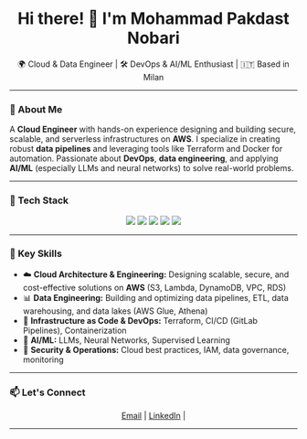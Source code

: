 <h1 align="center">Hi there! 👋 I'm Mohammad Pakdast Nobari</h1>
<p align="center">
  🌍 Cloud & Data Engineer | 🛠 DevOps & AI/ML Enthusiast | 🇮🇹 Based in Milan
</p>

---

### 🚀 About Me
A **Cloud Engineer** with hands-on experience designing and building secure, scalable, and serverless infrastructures on **AWS**. I specialize in creating robust **data pipelines** and leveraging tools like Terraform and Docker for automation. Passionate about **DevOps**, **data engineering**, and applying **AI/ML** (especially LLMs and neural networks) to solve real-world problems.

---

### 🧰 Tech Stack

<p align="center">
  <img src="https://img.shields.io/badge/Python-3776AB?style=for-the-badge&logo=python&logoColor=white" />
  <img src="https://img.shields.io/badge/Terraform-844FBA?style=for-the-badge&logo=terraform&logoColor=white" />
  <img src="https://img.shields.io/badge/Docker-2496ED?style=for-the-badge&logo=docker&logoColor=white" />
  <img src="https://img.shields.io/badge/SQL-4479A1?style=for-the-badge&logo=postgresql&logoColor=white" />
  <img src="https://img.shields.io/badge/GitLab-330F63?style=for-the-badge&logo=gitlab&logoColor=white" />
</p>

---

### 💼 Key Skills

- ☁️ **Cloud Architecture & Engineering:** Designing scalable, secure, and cost-effective solutions on **AWS** (S3, Lambda, DynamoDB, VPC, RDS)
- 📊 **Data Engineering:** Building and optimizing data pipelines, ETL, data warehousing, and data lakes (AWS Glue, Athena)
- 🧱 **Infrastructure as Code & DevOps:** Terraform, CI/CD (GitLab Pipelines), Containerization
- 🧠 **AI/ML:** LLMs, Neural Networks, Supervised Learning
- 🔐 **Security & Operations:** Cloud best practices, IAM, data governance, monitoring

---

### 📫 Let's Connect

<p align="center">
  <a href="mailto:mohammad.pakdast@mail.polimi.it">Email</a> |
  <a href="https://www.linkedin.com/in/mohammad-pakdast/">LinkedIn</a> |
</p>

---
